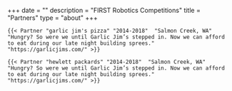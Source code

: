 +++
date = ""
description = "FIRST Robotics Competitions"
title = "Partners"
type = "about"
+++

    {{< Partner "garlic jim's pizza" "2014-2018"  "Salmon Creek, WA" "Hungry? So were we until Garlic Jim’s stepped in. Now we can afford to eat during our late night building sprees." "https://garlicjims.com/" >}}

    {{< Partner "hewlett packards" "2014-2018"  "Salmon Creek, WA" "Hungry? So were we until Garlic Jim’s stepped in. Now we can afford to eat during our late night building sprees." "https://garlicjims.com/" >}}
